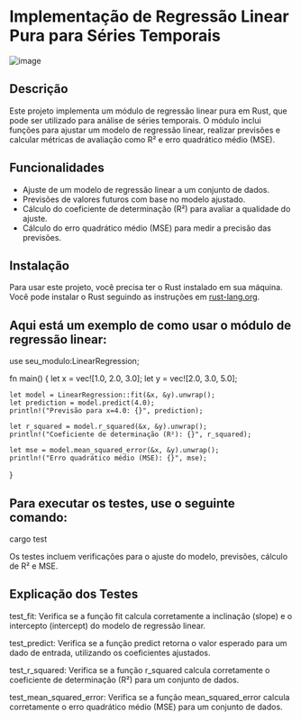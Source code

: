  #  Implementação de Regressão Linear Pura para Séries Temporais
![image](https://github.com/user-attachments/assets/547b32ed-b3e3-463b-8308-dad9dd3ea855)

## Descrição
Este projeto implementa um módulo de regressão linear pura em Rust, que pode ser utilizado para análise de séries temporais. O módulo inclui funções para ajustar um modelo de regressão linear, realizar previsões e calcular métricas de avaliação como R² e erro quadrático médio (MSE).

## Funcionalidades
- Ajuste de um modelo de regressão linear a um conjunto de dados.
- Previsões de valores futuros com base no modelo ajustado.
- Cálculo do coeficiente de determinação (R²) para avaliar a qualidade do ajuste.
- Cálculo do erro quadrático médio (MSE) para medir a precisão das previsões.

## Instalação

Para usar este projeto, você precisa ter o Rust instalado em sua máquina. Você pode instalar o Rust seguindo as instruções em [rust-lang.org](https://www.rust-lang.org/tools/install).


## Aqui está um exemplo de como usar o módulo de regressão linear:

use seu_modulo:LinearRegression;

fn main() {
    let x = vec![1.0, 2.0, 3.0];
    let y = vec![2.0, 3.0, 5.0];

    let model = LinearRegression::fit(&x, &y).unwrap();
    let prediction = model.predict(4.0);
    println!("Previsão para x=4.0: {}", prediction);

    let r_squared = model.r_squared(&x, &y).unwrap();
    println!("Coeficiente de determinação (R²): {}", r_squared);

    let mse = model.mean_squared_error(&x, &y).unwrap();
    println!("Erro quadrático médio (MSE): {}", mse);
}

## Para executar os testes, use o seguinte comando:
cargo test

Os testes incluem verificações para o ajuste do modelo, previsões, cálculo de R² e MSE.


## Explicação dos Testes
test_fit: Verifica se a função fit calcula corretamente a inclinação (slope) e o intercepto (intercept) do modelo de regressão linear.

test_predict: Verifica se a função predict retorna o valor esperado para um dado de entrada, utilizando os coeficientes ajustados.

test_r_squared: Verifica se a função r_squared calcula corretamente o coeficiente de determinação (R²) para um conjunto de dados.

test_mean_squared_error: Verifica se a função mean_squared_error calcula corretamente o erro quadrático médio (MSE) para um conjunto de dados.
